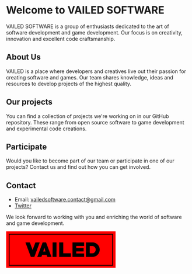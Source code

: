 # Welcome to VAILED SOFTWARE

VAILED SOFTWARE is a group of enthusiasts dedicated to the art of software development and game development. Our focus is on creativity, innovation and excellent code craftsmanship.

## About Us

VAILED is a place where developers and creatives live out their passion for creating software and games. Our team shares knowledge, ideas and resources to develop projects of the highest quality.

## Our projects

You can find a collection of projects we're working on in our GitHub repository. These range from open source software to game development and experimental code creations.

## Participate

Would you like to become part of our team or participate in one of our projects? Contact us and find out how you can get involved.

## Contact

- Email: vailedsoftware.contact@gmail.com
- [Twitter](https://twitter.com/VAILEDSoftware)

We look forward to working with you and enriching the world of software and game development.

<img src="https://raw.githubusercontent.com/VAILED-SOFTWARE/.github/main/img/VAILEDLogo.png" width="300" height="100">
